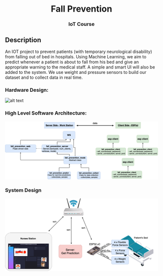 <h1 align="center">Fall Prevention</h1>
<h3 align="center">IoT Course</h3>

## Description
An IOT project to prevent patients (with temporary neurological disability) from falling out of bed in hospitals.
Using Machine Learning, we aim to predict whenever a patient is about to fall from his bed and give an appropriate warning to the medical staff.
A simple and smart UI will also be added to the system.
We use weight and pressure sensors to build our dataset and to collect data in real time.


### Hardware Design:
![alt text](https://github.com/Almogbs/Fall-Prevention/blob/main/other/HW_design.png)

### High Level Software Architecture:
![alt text](https://github.com/Almogbs/Fall-Prevention/blob/main/other/sw_arch.drawio.png)

### System Design
![alt text](https://github.com/Almogbs/Fall-Prevention/blob/main/other/System_Diagram.drawio.png)

